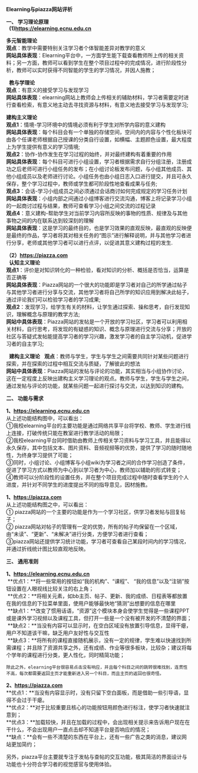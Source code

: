 **Elearning与piazza网站评析**  
  
**一、	学习理论原理**  
  
**(1)https://elearning.ecnu.edu.cn**    
  
**多元智能理论**  
**观点**：教学中需要特别关注学习者个体智能差异对教学的意义  
**网站具体表现**：Elearning平台中，一方面学生能下载查看教师所上传的相关资料；另一方面，教师可以看到学生在整个项目过程中的完成情况，进行阶段性分析，教师可以实时获得不同智能的学生的学习情况，并因人施教；  

  
**教与学理论**  
**观点**：有意义的接受学习与发现学习  
**网站具体表现**：elearning网站上教师会上传相关的辅助材料，学习者需要定时进行查看检索，有意义地主动去寻找资源与材料，有意义地去接受学习与发现学习;  
  
**建构主义理论**  
**观点1**：情境-学习环境中的情境必须有利于学生对所学内容的意义建构  
**网站具体表现**：每个科目会有一个单独的存储空间，空间内的内容与个性化板块可由各个任课老师根据自己授课的分类自行设置，如横幅、主题颜色设置，最大程度上为学生提供有意义的学习情境;  
**观点2**：协作-协作发生在学习过程的始终，并对最终建构有着重要的作用  
**网站具体表现**：每个科目可进行小组设置，学习者根据需求自行分组注册，注册成功之后老师可进行小组任务的发布；在小组讨论板发布问题，与小组其他成员、其他小组成员以及老师进行讨论。小组任务也由小组日志入口进行提交，并且可永久保存，整个学习过程中，教师或学生都可阶段性地查看成果与任务;  
**观点3**：会话-学习小组成员之间必须通过会话商讨如何完成规定的学习任务计划  
**网站具体表现**：小组内部之间通过小组博客进行交流沟通，博客上将记录学习小组的一起商讨过程与结果，教师可查看学习小组之间交流的过程记录  
**观点4**：意义建构-帮助学生对当前学习内容所反映的事物的性质、规律及与其他事物之间的内在联系达到较深刻的理解  
**网站具体表现**：这是学习的最终目的，也是学习效果的直观反映，最直观的反映便是最终的作品，学习者将其对相关任务的“图示”进行解释说明，并与其他学习者进行分享，老师或其他学习者可以进行点评，以促进其意义建构过程的发生.  


**（2）https://piazza.com**  
  
**认知主义理论**  
**观点1**：评价是对知识转化的一种检验，看对知识的分析、概括是否恰当，运算是否正确等  
**网站具体表现**：Piazza网站的一个很大的功能即是学习者对自己的所学通过帖子与其他学习者进行分享与交流，其他学习者将自己所学的知识应用到解决此帖子，通过评论我们可以检验学习者的学习成果;  
**观点2**：发现学习，给学生有关的材料，让学生通过探索、操和思考，自行发现知识，理解概念与原理的教学方法;  
**网站中具体表现**：Piazza网站的发帖是一个开放的学习社区，学习者可以利用相关材料，自行思考，将发现的有疑惑的知识、概念与原理进行交流与分享；开放的社区与答疑式发帖能提高学习者的学习兴趣，激发学习者的自主学习动机，促进学习者的自主学习;  

  
**建构主义理论**  
**观点**：教师与学生，学生与学生之间需要共同针对某些问题进行探索，并在探索的过程中相互交流与质疑，了解彼此的想法  
**网站中具体表现**：Piazza网站的发帖与评论的功能，其实相当与小组协作讨论，这在一定程度上反映出建构主义学习理论的观点。教师与学生，学生与学生之间，通过发帖与评论的功能，就某些问题一起进行探讨与交流，以达到知识的建构。  
  
    
      
 
**二、	功能与需求**  
  
  **1、https://elearning.ecnu.edu.cn**  
  从上述功能结构图中，可以看出：  
①我校elearning平台的主要功能是通过网络共享平台将学校、教师、学生进行线上连接，打破传统只能在教室进行教学活动的局限；  
②我校elearning平台同时借助由教师上传相关学习资料与学习工具，并且能得以永久保存，其中包括文本、图片资料、音频视频等的优势，提供了学习的随时随地性，为终身学习提供了可能；  
③同时，小组讨论、小组博客与小组wiki为学习者之间的合作学习创造了条件，促进了学习方式以教师为中心到以学习者为中心，教师加以辅助的形式转变；   
④教师可以分阶段性的设置任务，并在整个项目完成过程中随时查看学生的个人进度，并针对不同学生的进度提出不同的指导意见，因材施教。  
  
    
  **1、https://piazza.com**  
  从上述功能结构图之中，可以看出：  
①	piazza网站的一个主要的功能是作为一个学习社区，供学习者发帖与回复帖子；  
②	piazza网站对帖子的管理有一定的优势，所有的帖子均保留在一个区域，由“未读”、“更新”、“未解决”进行分类，方便学习者进行查看；  
③piazza网站还提供学习统计功能，学习者可查看自己某段时间内的学习情况，并通过折线统计图比较直观地反映。  
  
    
 **三、	通用准则**  
   
  **1、https://elearning.ecnu.edu.cn**  
  **优点1：**将一些常用的按钮如“我的机构”、“课程”、 “我的信息”以及“注销”按钮设置在人眼视线比较关注的右上角；  
  **优点2：**将相关元素，如bb主页、帖子、更新、我的成绩、日程表等都放置在我的信息的下拉菜单里面，使用户能够最快地“猜测”出想要的信息在哪里  
  **缺点1：**改变了惯用话语，“资源”这个模块本身会使学生觉得是一些课程PPT或是课外学习视频以及课程工具，但打开一些是一个没有被开发的不清楚的界面；  
  **缺点2：**当没有内容可以显示时，在空白区域没有放置引导信息，显得干瘪，用户不知道该干嘛，缺乏用户友好性与交互性  
  **缺点3：**将所有的课程直接随机展示，没有一定的规律，学生难以快速找到所需课程；并且除了资源共享之外，还有成绩、作业等很多板块，比较杂；建议将每个学年的课程进行分类，更人性化，同时精简功能；   
    
    除此之外，elearning平台很容易点击没有响应，并且每个科目之间的跳转很难找到，连贯性不高，每次都需要返回主页才能重新进入另一个科目，而且主页的返回也很奇怪。  
    
 **2、https://piazza.com**  
 **优点1：**当没有内容显示时，没有只留下空白面板，而是借助一些引导语，显得不会过于干瘪。  
 **优点2：**对于比较重要且核心的功能按钮用颜色进行标注，使学习者快速就注意到；  
 **优点3：**加载较快，并且在加载的过程中，会出现相关提示来告诉用户现在在干什么，不会出现用户一直点击却不知道平台是否响应的情况；  
 **缺点：**会有一些不清楚的东西在平台上，还有一些广告之类的消息，建议网站更加简约；  
   
   另外，piazza平台主要就专注于发帖与查帖的交互功能，极其简洁的界面设计与功能也十分符合学习者的视觉感官与使用体验。  
   




